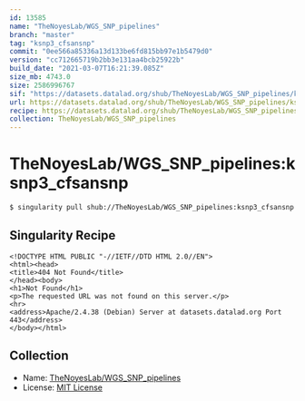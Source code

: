 ```yaml
---
id: 13585
name: "TheNoyesLab/WGS_SNP_pipelines"
branch: "master"
tag: "ksnp3_cfsansnp"
commit: "0ee566a85336a13d133be6fd815bb97e1b5479d0"
version: "cc712665719b2bb3e131aa4bcb25922b"
build_date: "2021-03-07T16:21:39.085Z"
size_mb: 4743.0
size: 2586996767
sif: "https://datasets.datalad.org/shub/TheNoyesLab/WGS_SNP_pipelines/ksnp3_cfsansnp/2021-03-07-0ee566a8-cc712665/cc712665719b2bb3e131aa4bcb25922b.sif"
url: https://datasets.datalad.org/shub/TheNoyesLab/WGS_SNP_pipelines/ksnp3_cfsansnp/2021-03-07-0ee566a8-cc712665/
recipe: https://datasets.datalad.org/shub/TheNoyesLab/WGS_SNP_pipelines/ksnp3_cfsansnp/2021-03-07-0ee566a8-cc712665/Singularity
collection: TheNoyesLab/WGS_SNP_pipelines
---
```


# TheNoyesLab/WGS_SNP_pipelines:ksnp3_cfsansnp

```bash
$ singularity pull shub://TheNoyesLab/WGS_SNP_pipelines:ksnp3_cfsansnp
```

## Singularity Recipe

```singularity
<!DOCTYPE HTML PUBLIC "-//IETF//DTD HTML 2.0//EN">
<html><head>
<title>404 Not Found</title>
</head><body>
<h1>Not Found</h1>
<p>The requested URL was not found on this server.</p>
<hr>
<address>Apache/2.4.38 (Debian) Server at datasets.datalad.org Port 443</address>
</body></html>
```

## Collection

 - Name: [TheNoyesLab/WGS_SNP_pipelines](https://github.com/TheNoyesLab/WGS_SNP_pipelines)
 - License: [MIT License](https://api.github.com/licenses/mit)

